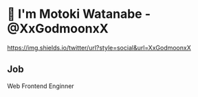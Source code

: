 # 👋 I'm Motoki Watanabe - @XxGodmoonxX

https://img.shields.io/twitter/url?style=social&url=XxGodmoonxX

## Job
Web Frontend Enginner
